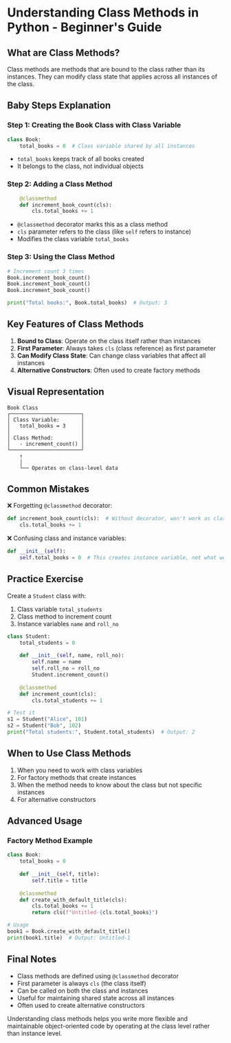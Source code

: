 # Understanding Class Methods in Python - Beginner's Guide

## What are Class Methods?

Class methods are methods that are bound to the class rather than its instances. They can modify class state that applies across all instances of the class.

## Baby Steps Explanation

### Step 1: Creating the Book Class with Class Variable
```python
class Book:
    total_books = 0  # Class variable shared by all instances
```
- `total_books` keeps track of all books created
- It belongs to the class, not individual objects

### Step 2: Adding a Class Method
```python
    @classmethod
    def increment_book_count(cls):
        cls.total_books += 1
```
- `@classmethod` decorator marks this as a class method
- `cls` parameter refers to the class (like `self` refers to instance)
- Modifies the class variable `total_books`

### Step 3: Using the Class Method
```python
# Increment count 3 times
Book.increment_book_count()
Book.increment_book_count() 
Book.increment_book_count()

print("Total books:", Book.total_books)  # Output: 3
```

## Key Features of Class Methods

1. **Bound to Class**: Operate on the class itself rather than instances
2. **First Parameter**: Always takes `cls` (class reference) as first parameter
3. **Can Modify Class State**: Can change class variables that affect all instances
4. **Alternative Constructors**: Often used to create factory methods

## Visual Representation

```
Book Class
┌───────────────────────┐
│ Class Variable:       │
│   total_books = 3     │
│                       │
│ Class Method:         │
│   - increment_count() │
└───────────────────────┘
    ↑
    │
    └── Operates on class-level data
```

## Common Mistakes

❌ Forgetting `@classmethod` decorator:
```python
def increment_book_count(cls):  # Without decorator, won't work as class method
    cls.total_books += 1
```

❌ Confusing class and instance variables:
```python
def __init__(self):
    self.total_books = 0  # This creates instance variable, not what we want
```

## Practice Exercise

Create a `Student` class with:
1. Class variable `total_students`
2. Class method to increment count
3. Instance variables `name` and `roll_no`

```python
class Student:
    total_students = 0
    
    def __init__(self, name, roll_no):
        self.name = name
        self.roll_no = roll_no
        Student.increment_count()
    
    @classmethod
    def increment_count(cls):
        cls.total_students += 1

# Test it
s1 = Student("Alice", 101)
s2 = Student("Bob", 102)
print("Total students:", Student.total_students)  # Output: 2
```

## When to Use Class Methods

1. When you need to work with class variables
2. For factory methods that create instances
3. When the method needs to know about the class but not specific instances
4. For alternative constructors

## Advanced Usage

### Factory Method Example
```python
class Book:
    total_books = 0
    
    def __init__(self, title):
        self.title = title
    
    @classmethod
    def create_with_default_title(cls):
        cls.total_books += 1
        return cls(f"Untitled-{cls.total_books}")

# Usage
book1 = Book.create_with_default_title()
print(book1.title)  # Output: Untitled-1
```

## Final Notes

- Class methods are defined using `@classmethod` decorator
- First parameter is always `cls` (the class itself)
- Can be called on both the class and instances
- Useful for maintaining shared state across all instances
- Often used to create alternative constructors

Understanding class methods helps you write more flexible and maintainable object-oriented code by operating at the class level rather than instance level.